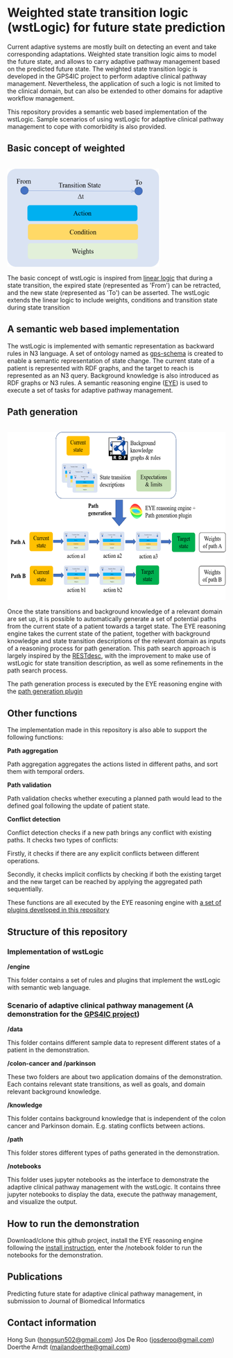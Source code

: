 # Weighted state transition logic (wstLogic) for future state prediction 

Current adaptive systems are mostly built on detecting an event and take corresponding adaptations. 
Weighted state transition logic aims to model the future state, and allows to carry adaptive pathway management based on the predicted future state.
The weighted state transition logic is developed in the GPS4IC project to perform adaptive clinical pathway management.
Nevertheless, the application of such a logic is not limited to the clinical domain, 
but can also be extended to other domains for adaptive workflow management.

This repository provides a semantic web based implementation of the wstLogic. 
Sample scenarios of using wstLogic for adaptive clinical pathway management to cope with comorbidity is also provided.


## Basic concept of weighted 
<br />
<img src="state-transition.png" width="350" height="226"/>
<br />

The basic concept of wstLogic is inspired from [linear logic](https://girard.perso.math.cnrs.fr/Synsem.pdf) that during a state transition,
the expired state (represented as 'From') can be retracted, 
and the new state (represented as 'To') can be asserted. 
The wstLogic extends the linear logic to include weights, 
conditions and transition state during state transition

## A semantic web based implementation
The wstLogic is implemented with semantic representation as backward rules 
in N3 language. 
A set of ontology named as [gps-schema](http://josd.github.io/eye/reasoning/gps/gps-schema) 
is created to enable a semantic representation of state change. 
The current state of a patient is represented with RDF graphs, 
and the target to reach is represented as an N3 query. 
Background knowledge is also introduced as RDF graphs or N3 rules. 
A semantic reasoning engine ([EYE](https://github.com/josd/eye)) is used 
to execute a set of tasks for adaptive pathway management.

## Path generation
<br />
<img src="path-generation.png" width="600" height="388"/>
<br />

Once the state transitions and background knowledge of a relevant domain are set up, 
it is possible to automatically generate a set of potential paths from the current state of a patient towards a target state. 
The EYE reasoning engine takes the current state of the patient, 
together with background knowledge and state transition descriptions of the relevant domain as inputs of a reasoning process for path generation.
This path search approach is largely inspired by the [RESTdesc](https://arxiv.org/pdf/1512.07780.pdf), 
with the improvement to make use of wstLogic for state transition description, 
as well as some refinements in the path search process.

The path generation process is executed by the EYE reasoning engine with the 
[path generation plugin](https://github.com/hongsun502/wstLogic/blob/master/engine/gps-plugin.n3)

## Other functions
The implementation made in this repository is also able to support the following functions:

**Path aggregation**

Path aggregation aggregates the actions listed in different paths, and sort them with temporal orders.

**Path validation**

Path validation checks whether executing a planned path would lead to the defined goal following the update of patient state. 

**Conflict detection**

Conflict detection checks if a new path brings any conflict with existing paths.
It checks two types of conflicts: 

Firstly, it checks if there are any explicit conflicts between different operations.

Secondly, it checks implicit conflicts by checking if both the existing target and the new target can be reached by applying the aggregated path sequentially.

These functions are all executed by the EYE reasoning engine with [a set of plugins developed in this repository](https://github.com/hongsun502/wstLogic/tree/master/engine)

## Structure of this repository
### Implementation of wstLogic
**/engine**

This folder contains a set of rules and plugins that implement the wstLogic with semantic web language.

### Scenario of adaptive clinical pathway management (A demonstration for the [GPS4IC project](https://www.imec-int.com/en/what-we-offer/research-portfolio/gps4integratedcare))
**/data**

This folder contains different sample data to represent different states of a patient in the demonstration.

**/colon-cancer and /parkinson**

These two folders are about two application domains of the demonstration. 
Each contains relevant state transitions, as well as goals, and domain relevant background knowledge.

**/knowledge**

This folder contains background knowledge that is independent of the colon cancer and Parkinson domain. 
E.g. stating conflicts between actions.

**/path**

This folder stores different types of paths generated in the demonstration.

**/notebooks**

This folder uses jupyter notebooks as the interface to demonstrate 
the adaptive clinical pathway management with the wstLogic.
It contains three jupyter notebooks to display the data, 
execute the pathway management, and visualize the output.

## How to run the demonstration
Download/clone this github project, 
install the EYE reasoning engine following the [install instruction](https://github.com/josd/eye/blob/master/INSTALL), 
enter the /notebook folder to run the notebooks for the demonstration.

## Publications
Predicting future state for adaptive clinical pathway management, in submission to Journal of Biomedical Informatics

## Contact information
Hong Sun (hongsun502@gmail.com)
Jos De Roo (josderoo@gmail.com)
Doerthe Arndt (mailandoerthe@gmail.com)